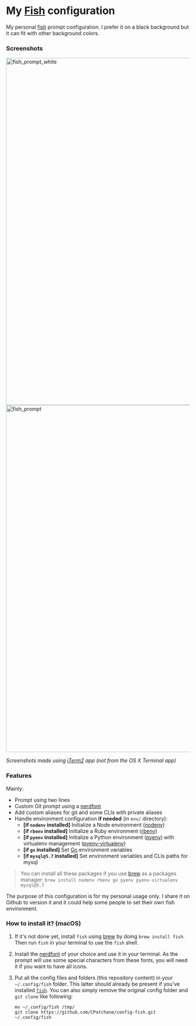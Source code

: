 # My [Fish](<[fish](https://fishshell.com)>) configuration

My personal [fish](https://fishshell.com) prompt configuration. I prefer it on a black background but it can fit with other background colors.

### Screenshots

<img width="949" alt="fish_prompt_white" src="https://user-images.githubusercontent.com/10224453/34644867-544fe49c-f33f-11e7-8206-2d7bc8114058.png">

<img width="949" alt="fish_prompt" src="https://user-images.githubusercontent.com/10224453/34644826-625a95b0-f33e-11e7-9d10-90415e2b2f51.png">

_Screenshots made using [iTerm2](https://iterm2.com/downloads.html) app (not from the OS X Terminal app)_

### Features

Mainly:

- Prompt using two lines
- Custom Git prompt using a [nerdfont](https://github.com/ryanoasis/nerd-fonts)
- Add custom aliases for git and some CLIs with private aliases
- Handle environment configuration __if needed__ (in `env/` directory):
  - __[if `nodenv` installed]__ Initialize a Node environment ([nodenv](https://github.com/nodenv/nodenv))
  - __[if `rbenv` installed]__ Initialize a Ruby environment ([rbenv](https://github.com/rbenv/rbenv))
  - __[if `pyenv` installed]__ Initialize a Python environment ([pyenv](https://github.com/pyenv/pyenv)) with virtualenv management ([pyenv-virtualenv](https://github.com/pyenv/pyenv-virtualenv))
  - __[if `go` installed]__ Set [Go](https://golang.org/) environment variables
  - __[if `mysql@5.7` installed]__ Set environment variables and CLIs paths for mysql

> You can install all these packages if you use [brew](https://brew.sh) as a packages manager: `brew install nodenv rbenv go pyenv pyenv-virtualenv mysql@5.7`

The purpose of this configuration is for my personal usage only. I share it on Github to version it and it could help some people to set their own fish environment.

### How to install it? (macOS)

1.  If it's not done yet, install `fish` using [brew](https://brew.sh) by doing `brew install fish`. Then run `fish` in your terminal to use the `fish` shell.

2.  Install the [nerdfont](https://github.com/ryanoasis/nerd-fonts) of your choice and use it in your terminal. As the prompt will use some special characters from these fonts, you will need it if you want to have all icons.

3.  Put all the config files and folders (this repository content) in your `~/.config/fish` folder. This latter should already be present if you've installed [`fish`](https://fishshell.com). You can also simply remove the original config folder and `git clone` like following:

    ```
    mv ~/.config/fish /tmp/
    git clone https://github.com/CPatchane/config-fish.git ~/.config/fish
    ```
